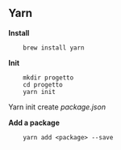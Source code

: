 ## Yarn ##

**Install**

        brew install yarn

**Init**

        mkdir progetto
        cd progetto
        yarn init

Yarn init create _package.json_

**Add a package**

        yarn add <package> --save

